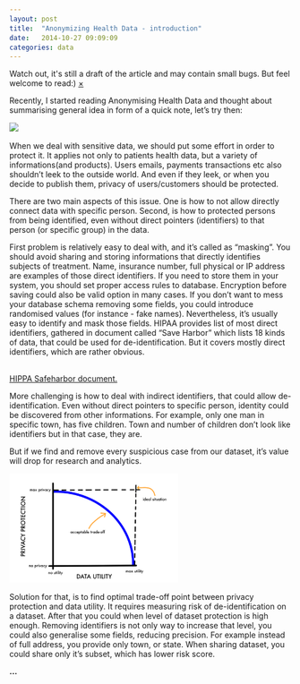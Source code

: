 ```yaml
---
layout: post
title:  "Anonymizing Health Data - introduction"
date:   2014-10-27 09:09:09
categories: data
---
```


<div data-alert class="alert-box secondary">
  Watch out, it's still a draft of the article and may contain small bugs. But feel welcome to read:)
  <a href="#" class="close">&times;</a>
</div>

Recently, I started reading Anonymising Health Data and thought about summarising general idea in form of a quick note, let’s try then:

<a href="http://shop.oreilly.com/product/0636920029229.do">
  <img src="http://akamaicovers.oreilly.com/images/0636920029229/cat.gif" />
</a>

When we deal with sensitive data, we should put some effort in order to protect it. It applies not only to patients health data, but a variety of informations(and products). Users emails, payments transactions etc also shouldn’t leek to the outside world. And even if they leek, or when you decide to publish them, privacy of users/customers should be protected.

There are two main aspects of this issue. One is how to not allow directly connect data with specific person. Second, is how to protected persons from being identified, even without direct pointers (identifiers) to that person (or specific group) in the data.

First problem is relatively easy to deal with, and it’s called as “masking”. You should avoid sharing and storing informations that directly identifies subjects of treatment. Name, insurance number, full physical or IP address are examples of those direct identifiers. If you need to store them in your system, you should set proper access rules to database. Encryption before saving could also be valid option in many cases. If you don’t want to mess your database schema removing some fields, you could introduce randomised values (for instance - fake names). Nevertheless, it’s usually easy to identify and mask those fields. HIPAA provides list of most direct identifiers, gathered in document called “Save Harbor” which lists 18 kinds of data, that could be used for de-identification. But it covers mostly direct identifiers, which are rather obvious. 

<br>
<a href="http://www.nibjournal.org/authors/documents/HIPAA_Safeharbor.pdf">
  HIPPA Safeharbor document.
</a>

More challenging is how to deal with indirect identifiers, that could allow de-identification.
Even without direct pointers to specific person, identity could be discovered from other informations. For example, only one man in specific town, has five children. Town and number of children don’t look like identifiers but in that case, they are. 

But if we find and remove every suspicious case from our dataset, it’s value will drop for research and analytics. 

<img src="/img/chart.png" width="60%" height="60%" class="th" />

Solution for that, is to find optimal trade-off point between privacy protection and data utility. It requires measuring risk of de-identification on a dataset. After that you could when level of dataset protection is high enough. Removing identifiers is not only way to increase that level, you could also generalise some fields, reducing precision. For example instead of full address, you provide only town, or state. When sharing dataset, you could share only it’s subset, which has lower risk score.

**...**
